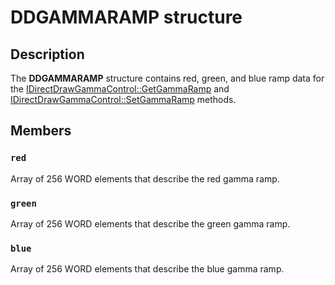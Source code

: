 # DDGAMMARAMP structure

## Description

The **DDGAMMARAMP** structure contains red, green, and blue ramp data for the [IDirectDrawGammaControl::GetGammaRamp](https://learn.microsoft.com/windows/desktop/api/ddraw/nf-ddraw-idirectdrawgammacontrol-getgammaramp) and [IDirectDrawGammaControl::SetGammaRamp](https://learn.microsoft.com/windows/desktop/api/ddraw/nf-ddraw-idirectdrawgammacontrol-setgammaramp) methods.

## Members

### `red`

Array of 256 WORD elements that describe the red gamma ramp.

### `green`

Array of 256 WORD elements that describe the green gamma ramp.

### `blue`

Array of 256 WORD elements that describe the blue gamma ramp.